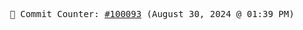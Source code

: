 <p align="center">
    <samp>
        📮 Commit Counter: <a href="https://github.com/Javascript-void0/Javascript-void0/commits/main">#100093</a> (August 30, 2024 @ 01:39 PM)
    </samp>
</p>